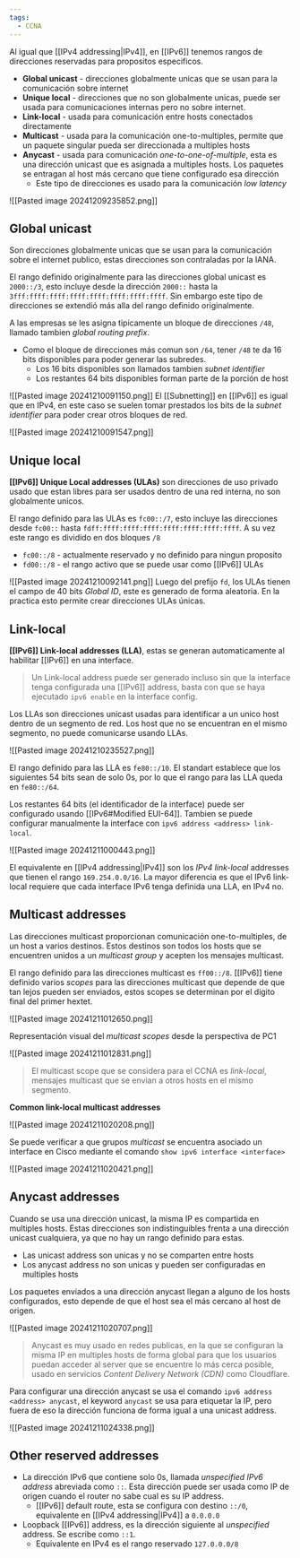 ```yaml
---
tags:
  - CCNA
---
```

Al igual que [[IPv4 addressing|IPv4]], en [[IPv6]] tenemos rangos de direcciones reservadas para propositos especificos.
- **Global unicast** - direcciones globalmente unicas que se usan para la comunicación sobre internet 
- **Unique local** - direcciones que no son globalmente unicas, puede ser usada para comunicaciones internas pero no sobre internet. 
- **Link-local** - usada para comunicación entre hosts conectados directamente 
- **Multicast** - usada para la comunicación one-to-multiples, permite que un paquete singular pueda ser direccionada a multiples hosts 
- **Anycast** - usada para comunicación _one-to-one-of-multiple_, esta es una dirección unicast que es asignada a multiples hosts. Los paquetes se entragan al host más cercano que tiene configurado esa dirección
	- Este tipo de direcciones es usado para la comunicación _low latency_

![[Pasted image 20241209235852.png]]

## Global unicast 
Son direcciones globalmente unicas que se usan para la comunicación sobre el internet publico, estas direcciones son contraladas por la IANA. 

El rango definido originalmente para las direcciones global unicast es `2000::/3`, esto incluye desde la dirección `2000::` hasta la `3fff:ffff:ffff:ffff:ffff:ffff:ffff:ffff`. Sin embargo este tipo de direcciones se extendió más alla del rango definido originalmente.

A las empresas se les asigna tipicamente un bloque de direcciones `/48`, llamado tambien _global routing prefix_. 
- Como el bloque de direcciones más comun son `/64`, tener `/48` te da 16 bits disponibles para poder generar las subredes.
	- Los 16 bits disponibles son llamados tambien _subnet identifier_
	- Los restantes 64 bits disponibles forman parte de la porción de host 

![[Pasted image 20241210091150.png]]
El [[Subnetting]] en [[IPv6]] es igual que en IPv4, en este caso se suelen tomar prestados los bits de la _subnet identifier_ para poder crear otros bloques de red. 

![[Pasted image 20241210091547.png]]

## Unique local 
**[[IPv6]] Unique Local addresses (ULAs)** son direcciones de uso privado usado que estan libres para ser usados dentro de una red interna, no son globalmente unicos. 

El rango definido para las ULAs es `fc00::/7`, esto incluye las direcciones desde `fc00::` hasta `fdff:ffff:ffff:ffff:ffff:ffff:ffff:ffff`. A su vez este rango es dividido en dos bloques `/8`
- `fc00::/8` - actualmente reservado y no definido para ningun proposito
- `fd00::/8` - el rango activo que se puede usar como [[IPv6]] ULAs 

![[Pasted image 20241210092141.png]]
Luego del prefijo `fd`, los ULAs tienen el campo de 40 bits _Global ID_, este es generado de forma aleatoria. En la practica esto permite crear direcciones ULAs únicas. 

## Link-local 
**[[IPv6]] Link-local addresses (LLA)**, estas se generan automaticamente al habilitar [[IPv6]] en una interface. 

> Un Link-local address puede ser generado incluso sin que la interface tenga configurada una [[IPv6]] address, basta con que se haya ejecutado `ipv6 enable` en la interface config. 

Los LLAs son direcciones unicast usadas para identificar a un unico host dentro de un segmento de red. Los host que no se encuentran en el mismo segmento, no puede comunicarse usando LLAs. 

![[Pasted image 20241210235527.png]]

El rango definido para las LLA es `fe80::/10`. El standart establece que los siguientes 54 bits sean de solo 0s, por lo que el rango para las LLA queda en `fe80::/64`.

Los restantes 64 bits (el identificador de la interface) puede ser configurado usando [[IPv6#Modified EUI-64]]. Tambien se puede configurar manualmente la interface con `ipv6 address <address> link-local`.

![[Pasted image 20241211000443.png]]

El equivalente en [[IPv4 addressing|IPv4]] son los _IPv4 link-local_ addresses que tienen el rango `169.254.0.0/16`. La mayor diferencia es que el IPv6 link-local requiere que cada interface IPv6 tenga definida una LLA, en IPv4 no. 

## Multicast addresses 
Las direcciones multicast proporcionan comunicación one-to-multiples, de un host a varios destinos. Estos destinos son todos los hosts que se encuentren unidos a un _multicast group_ y acepten los mensajes multicast.

El rango definido para las direcciones multicast es `ff00::/8`. [[IPv6]] tiene definido varios _scopes_ para las direcciones multicast que depende de que tan lejos pueden ser enviados, estos scopes se determinan por el digito final del primer hextet. 

![[Pasted image 20241211012650.png]]

Representación visual del _multicast scopes_ desde la perspectiva de PC1

![[Pasted image 20241211012831.png]]

> El multicast scope que se considera para el CCNA es _link-local_, mensajes multicast que se envian a otros hosts en el mismo segmento. 

**Common link-local multicast addresses**

![[Pasted image 20241211020208.png]]

Se puede verificar a que grupos _multicast_ se encuentra asociado un interface en Cisco mediante el comando `show ipv6 interface <interface>`

![[Pasted image 20241211020421.png]]

## Anycast addresses
Cuando se usa una dirección unicast, la misma IP es compartida en multiples hosts. Estas direcciones son indistinguibles frenta a una dirección unicast cualquiera, ya que no hay un rango definido para estas. 
- Las unicast address son unicas y no se comparten entre hosts 
- Los anycast address no son unicas y pueden ser configuradas en multiples hosts 

Los paquetes enviados a una dirección anycast llegan a alguno de los hosts configurados, esto depende de que el  host sea el más cercano al host de origen.

![[Pasted image 20241211020707.png]]

> Anycast es muy usado en redes publicas, en la que se configuran la misma IP en multiples hosts de forma global para que los usuarios puedan acceder al server que se encuentre lo más cerca posible, usado en servicios _Content Delivery Network (CDN)_ como Cloudflare. 

Para configurar una dirección anycast se usa el comando `ipv6 address <address> anycast`, el keyword `anycast` se usa para etiquetar la IP, pero fuera de eso la dirección funciona de forma igual a una unicast address. 

![[Pasted image 20241211024338.png]]

## Other reserved addresses 
- La dirección IPv6 que contiene solo 0s, llamada _unspecified IPv6 address_ abreviada como `::`. Esta dirección puede ser usada como IP de origen cuando el router no sabe cual es su IP address. 
	- [[IPv6]] default route, esta se configura con destino `::/0`, equivalente en [[IPv4 addressing|IPv4]] a `0.0.0.0`
- Loopback [[IPv6]] address, es la dirección siguiente al _unspecified_ address. Se escribe como `::1`. 
	- Equivalente en IPv4 es el rango reservado `127.0.0.0/8`

